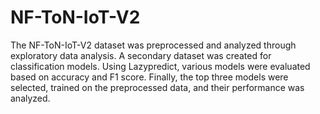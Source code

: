 # NF-ToN-IoT-V2
The NF-ToN-IoT-V2 dataset was preprocessed and analyzed through exploratory data analysis. A secondary dataset was created for classification models. Using Lazypredict, various models were evaluated based on accuracy and F1 score. Finally, the top three models were selected, trained on the preprocessed data, and their performance was analyzed.

